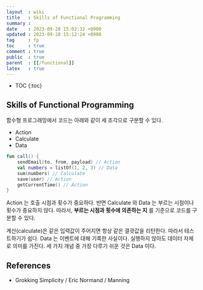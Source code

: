 ```yaml
---
layout  : wiki
title   : Skills of Functional Programming
summary : 
date    : 2023-09-28 15:02:32 +0900
updated : 2023-09-28 15:12:24 +0900
tag     : fp
toc     : true
comment : true
public  : true
parent  : [[/functional]]
latex   : true
---
```

* TOC
{:toc}

## Skills of Functional Programming

함수형 프로그래밍에서 코드는 아래와 같이 세 조각으로 구분할 수 있다.

- Action
- Calculate
- Data

```kotlin
fun call() {
    sendEmail(to, from, payload) // Action
    val numbers = listOf(1, 2, 3) // Data
    sum(numbers) // Calculate
    save(user) // Action
    getCurrentTime() // Action
}
```

Action 는 호출 시점과 횟수가 중요하다. 반면 Calculate 와 Data 는 부르는 시점이나 횟수가 중요하지 않다. 따라서, __부르는 시점과 횟수에 의존하는 지__ 를 기준으로 코드를 구분할 수 있다.

계산(calculate)은 같은 입력값이 주어지면 항상 같은 결괏값을 리턴한다. 따라서 테스트하기가 쉽다. Data 는 이벤트에 대해 기록한 사실이다. 실행하지 않아도 데이터 자체로 의미를 가진다.
세 가지 개념 중 가장 다루기 쉬운 것은 Data 이다.

## References

- Grokking Simplicity / Eric Normand / Manning